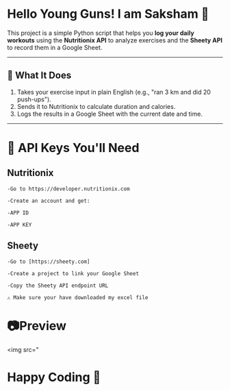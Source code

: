# Hello Young Guns! I am Saksham 💪

This project is a simple Python script that helps you **log your daily workouts** using the **Nutritionix API** to analyze exercises and the **Sheety API** to record them in a Google Sheet.

---

## 🚀 What It Does

1. Takes your exercise input in plain English (e.g., "ran 3 km and did 20 push-ups").
2. Sends it to Nutritionix to calculate duration and calories.
3. Logs the results in a Google Sheet with the current date and time.

---
# 🔐 API Keys You'll Need
## Nutritionix
```
-Go to https://developer.nutritionix.com

-Create an account and get:

-APP ID

-APP KEY
```
##  Sheety
```
-Go to [https://sheety.com]

-Create a project to link your Google Sheet

-Copy the Sheety API endpoint URL

⚠️ Make sure your have downloaded my excel file
```

# 📷Preview
<img src="
# Happy Coding 🚀
